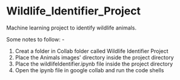 # Wildlife_Identifier_Project
Machine learning project to identify wildlife animals.

Some notes to follow: -
1) Creat a folder in Collab folder called Wildlife Identifier Project
2) Place the Animals images' directory inside the project directory
3) Place the wildlifeIdentifier.ipynb file inside the project directory
4) Open the ipynb file in google collab and run the code shells

